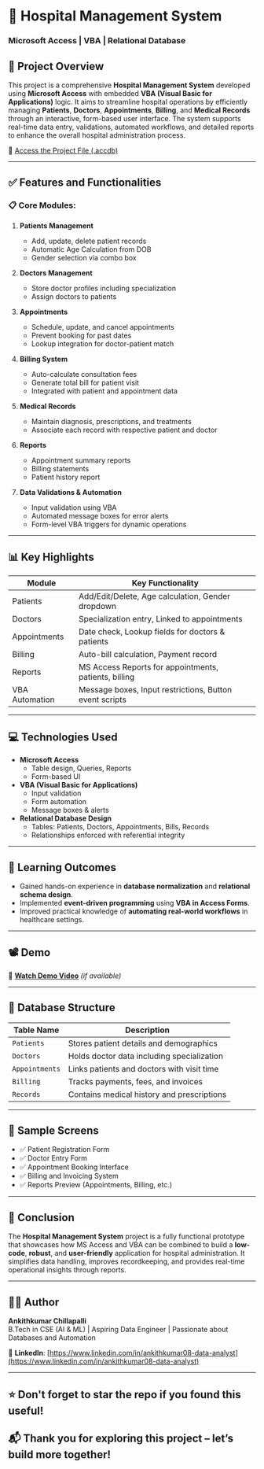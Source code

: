 
# 🏥 Hospital Management System  
### Microsoft Access | VBA | Relational Database

## 📌 Project Overview  
This project is a comprehensive **Hospital Management System** developed using **Microsoft Access** with embedded **VBA (Visual Basic for Applications)** logic. It aims to streamline hospital operations by efficiently managing **Patients**, **Doctors**, **Appointments**, **Billing**, and **Medical Records** through an interactive, form-based user interface. The system supports real-time data entry, validations, automated workflows, and detailed reports to enhance the overall hospital administration process.

🔗 [Access the Project File (.accdb)](https://github.com/ankithkumar08/Hospital-management-Using-Microsoft-access-VBA/blob/main/Healthcare%20Management%20System.accdb)

---

## ✅ Features and Functionalities

### 📋 Core Modules:
1. **Patients Management**
   - Add, update, delete patient records
   - Automatic Age Calculation from DOB
   - Gender selection via combo box

2. **Doctors Management**
   - Store doctor profiles including specialization
   - Assign doctors to patients

3. **Appointments**
   - Schedule, update, and cancel appointments
   - Prevent booking for past dates
   - Lookup integration for doctor-patient match

4. **Billing System**
   - Auto-calculate consultation fees
   - Generate total bill for patient visit
   - Integrated with patient and appointment data

5. **Medical Records**
   - Maintain diagnosis, prescriptions, and treatments
   - Associate each record with respective patient and doctor

6. **Reports**
   - Appointment summary reports
   - Billing statements
   - Patient history report

7. **Data Validations & Automation**
   - Input validation using VBA
   - Automated message boxes for error alerts
   - Form-level VBA triggers for dynamic operations

---

## 📊 Key Highlights

| Module         | Key Functionality                                      |
|----------------|---------------------------------------------------------|
| Patients       | Add/Edit/Delete, Age calculation, Gender dropdown       |
| Doctors        | Specialization entry, Linked to appointments            |
| Appointments   | Date check, Lookup fields for doctors & patients        |
| Billing        | Auto-bill calculation, Payment record                   |
| Reports        | MS Access Reports for appointments, patients, billing   |
| VBA Automation | Message boxes, Input restrictions, Button event scripts |

---

## 💻 Technologies Used

- **Microsoft Access**
  - Table design, Queries, Reports
  - Form-based UI
- **VBA (Visual Basic for Applications)**
  - Input validation
  - Form automation
  - Message boxes & alerts
- **Relational Database Design**
  - Tables: Patients, Doctors, Appointments, Bills, Records
  - Relationships enforced with referential integrity

---

## 🧠 Learning Outcomes

- Gained hands-on experience in **database normalization** and **relational schema design**.
- Implemented **event-driven programming** using **VBA in Access Forms**.
- Improved practical knowledge of **automating real-world workflows** in healthcare settings.

---

## 📽️ Demo

🎥 **[Watch Demo Video](https://github.com/ankithkumar08/Hospital-management-Using-Microsoft-access-VBA/blob/main/demo_video.mp4)** *(if available)*

---

## 📂 Database Structure

| Table Name      | Description                                  |
|------------------|----------------------------------------------|
| `Patients`       | Stores patient details and demographics      |
| `Doctors`        | Holds doctor data including specialization   |
| `Appointments`   | Links patients and doctors with visit time   |
| `Billing`        | Tracks payments, fees, and invoices          |
| `Records`        | Contains medical history and prescriptions   |

---

## 🧾 Sample Screens

- ✅ Patient Registration Form  
- ✅ Doctor Entry Form  
- ✅ Appointment Booking Interface  
- ✅ Billing and Invoicing System  
- ✅ Reports Preview (Appointments, Billing, etc.)

---

## 💯 Conclusion

The **Hospital Management System** project is a fully functional prototype that showcases how MS Access and VBA can be combined to build a **low-code**, **robust**, and **user-friendly** application for hospital administration. It simplifies data handling, improves recordkeeping, and provides real-time operational insights through reports.

---

## 👨‍💻 Author

**Ankithkumar Chillapalli**  
B.Tech in CSE (AI & ML) | Aspiring Data Engineer | Passionate about Databases and Automation  

📎 **LinkedIn**: [https://www.linkedin.com/in/ankithkumar08-data-analyst](https://www.linkedin.com/in/ankithkumar08-data-analyst)

---

## ⭐️ Don't forget to star the repo if you found this useful!

## 📬 Thank you for exploring this project – let’s build more together!
